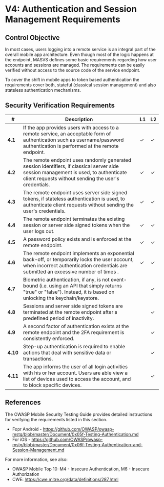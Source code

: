 # V4: Authentication and Session Management Requirements

## Control Objective

In most cases, users logging into a remote service is an integral part of the overall mobile app architecture. Even though most of the logic happens at the endpoint, MASVS defines some basic requirements regarding how user accounts and sessions are managed. The requirements can be easily verified without access to the source code of the service endpoint.

To cover the shift in mobile apps to token based authentication the requirements cover both, stateful (classical session management) and also stateless authentication mechanisms. 

## Security Verification Requirements

| # | Description | L1 | L2 |
| --- | --- | --- | --- |
| **4.1** | If the app provides users with access to a remote service, an acceptable form of authentication such as username/password authentication is performed at the remote endpoint. | ✓ | ✓ |
| **4.2** | The remote endpoint uses randomly generated session identifiers, if classical server side session management is used, to authenticate client requests without sending the user's credentials.  | ✓ | ✓ |
| **4.3** | The remote endpoint uses server side signed tokens, if stateless authentication is used, to authenticate client requests without sending the user's credentials.  | ✓ | ✓ |
| **4.4** | The remote endpoint terminates the existing session or server side signed tokens when the user logs out. | ✓ | ✓ |
| **4.5** | A password policy exists and is enforced at the remote endpoint. | ✓ | ✓ |
| **4.6** | The remote endpoint implements an exponential back-off, or temporarily locks the user account, when incorrect authentication credentials are submitted an excessive number of times . | ✓ | ✓ |
| **4.7** | Biometric authentication, if any, is not event-bound (i.e. using an API that simply returns "true" or "false"). Instead, it is based on unlocking the keychain/keystore. |   | ✓ |
| **4.8** | Sessions and server side signed tokens are terminated at the remote endpoint after a predefined period of inactivity. |   | ✓ |
| **4.9** | A second factor of authentication exists at the remote endpoint and the 2FA requirement is consistently enforced.  |   | ✓ |
| **4.10** | Step-up authentication is required to enable actions that deal with sensitive data or transactions.  |   | ✓ |
| **4.11** |  The app informs the user of all login activities with his or her account. Users are able view a list of devices used to access the account, and to block specific devices. |  | ✓ |

## References

The OWASP Mobile Security Testing Guide provides detailed instructions for verifying the requirements listed in this section.

- Fopr Android - https://github.com/OWASP/owasp-mstg/blob/master/Document/0x05f-Testing-Authentication.md
- For iOS - https://github.com/OWASP/owasp-mstg/blob/master/Document/0x06f-Testing-Authentication-and-Session-Management.md

For more information, see also:

- OWASP Mobile Top 10: M4 - Insecure Authentication, M6 - Insecure Authorization
- CWE:  https://cwe.mitre.org/data/definitions/287.html
